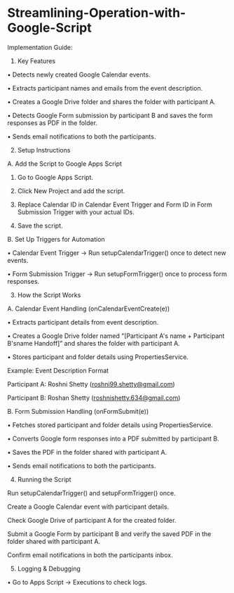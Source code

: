 # Streamlining-Operation-with-Google-Script

Implementation Guide:

 1. Key Features
    
• Detects newly created Google Calendar events.

• Extracts participant names and emails from the event description.

• Creates a Google Drive folder and shares the folder with participant A.

• Detects Google Form submission by participant B and saves the form responses as PDF in the folder.

• Sends email notifications to both the participants.

 2. Setup Instructions
    
A. Add the Script to Google Apps Script

  1. Go to Google Apps Script.
     
  2. Click New Project and add the script.
     
  3. Replace Calendar ID in Calendar Event Trigger and Form ID in Form Submission Trigger with your actual IDs.
     
  4. Save the script.
   
B. Set Up Triggers for Automation

  • Calendar Event Trigger → Run setupCalendarTrigger() once to detect new events.
  
  • Form Submission Trigger → Run setupFormTrigger() once to process form responses.

 3. How the Script Works
    
A. Calendar Event Handling (onCalendarEventCreate(e))

  • Extracts participant details from event description.
  
  • Creates a Google Drive folder named "[Participant A's name + Participant B'sname Handoff]” and shares the folder with participant A.
  
  • Stores participant and folder details using PropertiesService.

Example: Event Description Format

  Participant A: Roshni Shetty (roshni99.shetty@gmail.com)
  
  Participant B: Roshan Shetty (roshnishetty.634@gmail.com)

B. Form Submission Handling (onFormSubmit(e))

  • Fetches stored participant and folder details using PropertiesService.
  
  • Converts Google form responses into a PDF submitted by participant B.
  
  • Saves the PDF in the folder shared with participant A.
  
  • Sends email notifications to both the participants.

 4. Running the Script
    
   Run setupCalendarTrigger() and setupFormTrigger() once.
   
   Create a Google Calendar event with participant details.
   
   Check Google Drive of participant A for the created folder.
   
   Submit a Google Form by participant B and verify the saved PDF in the folder shared with participant A.
   
   Confirm email notifications in both the participants inbox.
   
 5. Logging & Debugging
    
• Go to Apps Script → Executions to check logs.
